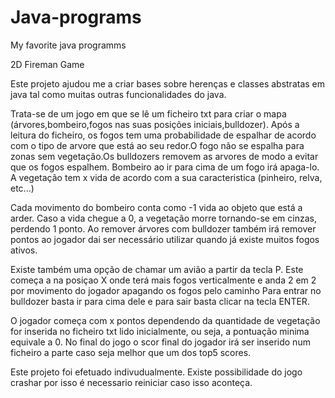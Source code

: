 # Java-programs
My favorite java programms

2D Fireman Game

Este projeto ajudou me a criar bases sobre herenças e classes abstratas em java tal como muitas outras funcionalidades do java.

Trata-se de um jogo em que se lê um ficheiro txt para criar o mapa (árvores,bombeiro,fogos nas suas posições iniciais,bulldozer). Após a leitura do ficheiro, os fogos 
tem uma probabilidade de espalhar de acordo com o tipo de arvore que está ao seu redor.O fogo não se espalha para zonas sem vegetação.Os bulldozers removem as arvores
de modo a evitar que os fogos espalhem. Bombeiro ao ir para cima de um fogo irá apaga-lo. A vegetação tem x vida de acordo com a sua caracteristica (pinheiro, relva, etc...)

Cada movimento do bombeiro conta como -1 vida ao objeto que está a arder. Caso a vida chegue a 0, a vegetação morre tornando-se em cinzas, perdendo 1 ponto. Ao remover
árvores com bulldozer também irá remover pontos ao jogador dai ser necessário utilizar quando já existe muitos fogos ativos.

Existe também uma opção de chamar um avião a partir da tecla P. Este começa a na posiçao X onde terá mais fogos verticalmente e anda 2 em 2 por movimento do jogador 
apagando os fogos pelo caminho 
Para entrar no bulldozer basta ir para cima dele e para sair basta clicar na tecla ENTER.

O jogador começa com x pontos dependendo da quantidade de vegetação for inserida no ficheiro txt lido inicialmente, ou seja, a pontuação minima equivale a 0.
No final do jogo o scor final do jogador irá ser inserido num ficheiro a parte caso seja melhor que um dos top5 scores.

Este projeto foi efetuado indivudualmente.
Existe possibilidade do jogo crashar por isso é necessario reiniciar caso isso aconteça.
